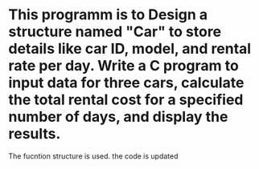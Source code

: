 # This programm is to Design a structure named "Car" to store details like car ID, model, and rental rate per day. Write a C program to input data for three cars, calculate the total rental cost for a specified number of days, and display the results.
The fucntion structure is used.
the code is updated